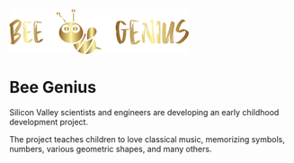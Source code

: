 ![Bee Genius](./assets/ios_logo.png)
# Bee Genius

Silicon Valley scientists and engineers are developing an early childhood development project.

The project teaches children to love classical music, memorizing symbols, numbers, various geometric shapes, and many others.
